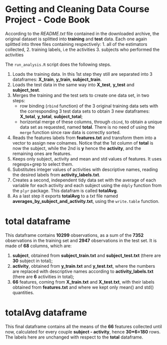 Getting and Cleaning Data Course Project - Code Book
====================================================

According to the *README.txt* file contained in the downloaded archive, the original dataset is splitted into **training** and **test** data.
Each one again splitted into three files containing respectively:
    1. all of the estimators collected, 
    2. training labels, i.e the activities
    3. subjects who performed the activities

The `run_analysis.R` script does the following steps.

1. Loads the training data. In this 1st step they still are separated into 3 dataframes: **X_train**, **y_train**, **subject_train**. 
2. Loads the test data in the same way into **X_test**, **y_test** and **subject_test**.
3. Merges the training and the test sets to create one data set, in two steps:
    - row binding (`rbind` function) of the 3 original training data sets with the corresponding 3 test data sets to obtain 3 new dataframes: **X_total**, **y_total**, **subject_total**;
    - horizontal merge of these columns, through `cbind`, to obtain a unique data set as requested, named **total**. There is no need of using the `merge` function since raw data is correctly sorted.
4. Reads the features labels from **features.txt** and transform them into a vector to assign new colnames. Notice that the 1st column of **total** is now the subject, while the 2nd is **y** hence the **activity**, and the remaining ones are features.
5. Keeps only subject, activity and mean and std values of features. It uses regexps+grep to select them.
6. Substitutes integer values of activities with descriptive names, reading the desired labels from **activity_labels.txt**.
7. Creates a second, independent tidy data set with the average of each variable for each activity and each subject using the `ddply` function from the `plyr` package. This datafram is called **totalAvg**.
8. As a last step it exports **totalAvg** to a *txt* file named **averages_by_subject_and_activity.txt**, using the `write.table` function.


total dataframe
===============

This dataframe contains **10299** observations, as a sum of the **7352** observations in the training set and **2947** observations in the test set.
It is made of **68** columns, which are:

1. **subject**, obtained from **subject_train.txt** and **subject_test.txt** (there are **30** subject in total);
2. **activity**, obtained from **y_train.txt** and **y_test.txt**, where the numbers are replaced with descriptive names according to **activity_labels.txt** (there are **6** activities in total);
3. **66** features, coming from **X_train.txt** and **X_test.txt**, with their labels obtained from **features.txt** and where we kept only mean() and std() quantities.


totalAvg dataframe
==================

This final dataframe contains all the means of the **66** features collected until now, calculated for every couple **subject - activity**, hence **30*6=180** rows. The labels here are unchanged with respect to the **total** dataframe.
